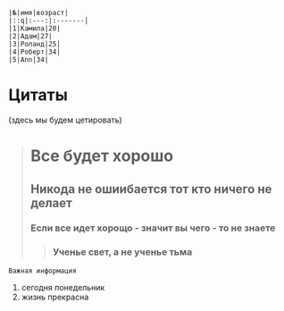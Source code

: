 
    |№|имя|возраст|
    |::q|:---:|:-------|
    |1|Камила|20|
    |2|Адам|27|
    |3|Роланд|25|
    |4|Роберт|34|
    |5|Ann|34|

# Цитаты
(здесь мы будем цетировать)

> # Все будет хорошо
> ## Никода не ошиибается тот кто ничего не делает
> ### Если все идет хорощо - значит вы чего - то не знаете 
>> ### Ученье свет, а не ученье тьма

```
Важная информация
```
1) сегодня понедельник
2) жизнь прекрасна